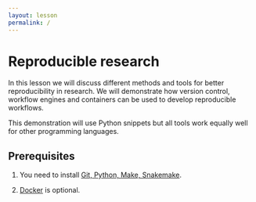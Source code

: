 ```yaml
---
layout: lesson
permalink: /
---
```


# Reproducible research 

In this lesson we will discuss different methods and tools for better
reproducibility in research. We will demonstrate how version control, workflow
engines and containers can be used to develop reproducible workflows.

This demonstration will use Python snippets but all tools work equally well for
other programming languages.


## Prerequisites

1. You need to install [Git, Python, Make, Snakemake](https://coderefinery.github.io/installation/).

2. [Docker]((https://coderefinery.github.io/installation/)) is optional.
